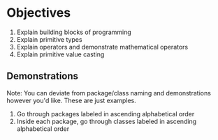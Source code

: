 # Objectives

1. Explain building blocks of programming
2. Explain primitive types
3. Explain operators and demonstrate mathematical operators
4. Explain primitive value casting

## Demonstrations
Note: You can deviate from package/class naming and demonstrations however you'd like. These are just examples. 

1. Go through packages labeled in ascending alphabetical order
2. Inside each package, go through classes labeled in ascending alphabetical order